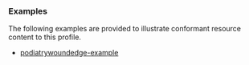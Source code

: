 <!-- Uncomment and update with links to example resource(s) -->
<h3>Examples</h3>

<p>
The following examples are provided to illustrate conformant resource content to this profile.
</p>

- [podiatrywoundedge-example](Observation-podiatrywoundedge-example.html)
